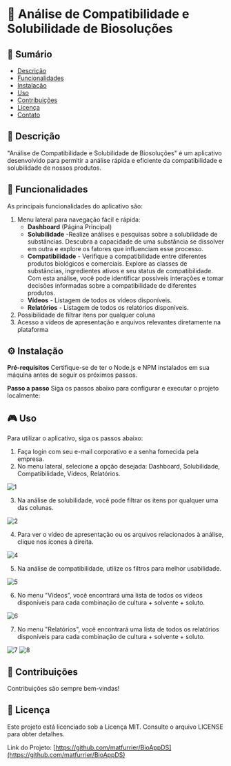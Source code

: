 # 🔬 Análise de Compatibilidade e Solubilidade de Biosoluções

## 📝 Sumário
- [Descrição](#descrição)
- [Funcionalidades](#funcionalidades)
- [Instalação](#instalação)
- [Uso](#uso)
- [Contribuições](#contribuições)
- [Licença](#licença)
- [Contato](#contato)

## 📖 Descrição
"Análise de Compatibilidade e Solubilidade de Biosoluções" é um aplicativo desenvolvido para permitir a análise rápida e eficiente da compatibilidade e solubilidade de nossos produtos.

## 🎯 Funcionalidades
As principais funcionalidades do aplicativo são:
1. Menu lateral para navegação fácil e rápida:
    - **Dashboard** (Página Principal)
    - **Solubilidade** -Realize análises e pesquisas sobre a solubilidade de substâncias. Descubra a capacidade de uma substância se dissolver em outra e explore os fatores que influenciam esse processo.
    - **Compatibilidade** - Verifique a compatibilidade entre diferentes produtos biológicos e comerciais. Explore as classes de substâncias, ingredientes ativos e seu status de compatibilidade. Com esta análise, você pode identificar possíveis interações e tomar decisões informadas sobre a compatibilidade de diferentes produtos.
    - **Vídeos** - Listagem de todos os vídeos disponíveis.
    - **Relatórios** - Listagem de todos os relatórios disponíveis.
3. Possibilidade de filtrar itens por qualquer coluna
4. Acesso a vídeos de apresentação e arquivos relevantes diretamente na plataforma

## ⚙ Instalação
**Pré-requisitos**
Certifique-se de ter o Node.js e NPM instalados em sua máquina antes de seguir os próximos passos.

**Passo a passo**
Siga os passos abaixo para configurar e executar o projeto localmente:

## 🎮 Uso
Para utilizar o aplicativo, siga os passos abaixo:

1. Faça login com seu e-mail corporativo e a senha fornecida pela empresa.
2. No menu lateral, selecione a opção desejada: Dashboard, Solubilidade, Compatibilidade, Vídeos, Relatórios.

![1](https://github.com/matfurrier/BioAppDS/assets/30526394/31604e39-773c-4e4a-b42a-faf77ed488dc)

3. Na análise de solubilidade, você pode filtrar os itens por qualquer uma das colunas. 

![2](https://github.com/matfurrier/BioAppDS/assets/30526394/ba048893-7c54-4c39-ba02-d51f7dcee172)

4. Para ver o vídeo de apresentação ou os arquivos relacionados à análise, clique nos ícones à direita.

![4](https://github.com/matfurrier/BioAppDS/assets/30526394/12bd8446-d568-424e-a053-9f4c691b2f1a)

5. Na análise de compatibilidade, utilize os filtros para melhor usabilidade.

![5](https://github.com/matfurrier/BioAppDS/assets/30526394/d5023ba4-1631-4268-9ffe-fb2877411819)

6. No menu "Vídeos", você encontrará uma lista de todos os vídeos disponíveis para cada combinação de cultura + solvente + soluto.

![6](https://github.com/matfurrier/BioAppDS/assets/30526394/7affe142-241b-45f4-82e9-9a0c101a759b)

7. No menu "Relatórios", você encontrará uma lista de todos os relatórios disponíveis para cada combinação de cultura + solvente + soluto.

![7](https://github.com/matfurrier/BioAppDS/assets/30526394/61afbaa3-de7c-4678-b906-132e4ee78ccf)
![8](https://github.com/matfurrier/BioAppDS/assets/30526394/f709ab3e-3629-46dc-8a6e-5f9b7288d08c)

## 🤝 Contribuições
Contribuições são sempre bem-vindas!

## 📄 Licença
Este projeto está licenciado sob a Licença MIT. Consulte o arquivo LICENSE para obter detalhes.

Link do Projeto: [https://github.com/matfurrier/BioAppDS](https://github.com/matfurrier/BioAppDS)

